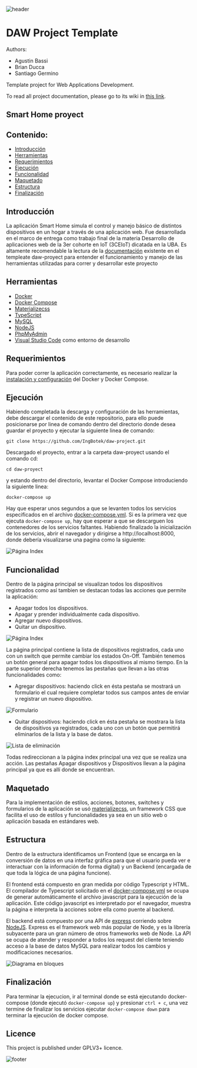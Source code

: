 ![header](doc/header.png)

# DAW Project Template

Authors:

* Agustin Bassi
* Brian Ducca
* Santiago Germino

Template project for Web Applications Development.

To read all project documentation, please go to its wiki in [this link](https://github.com/ce-iot/daw-project-template/wiki).

## Smart Home proyect

## Contenido:

* [Introducción](#Introducción)
* [Herramientas](#Herramientas)
* [Requerimientos](#Requerimientos)
* [Ejecución](#Ejecución)
* [Funcionalidad](#Funcionalidad)
* [Maquetado](#Maquetado)
* [Estructura](#Estructura)
* [Finalización](#Finalización)

## Introducción

La aplicación Smart Home simula el control y manejo básico de distintos dispositivos en un hogar a través de una aplicación web. Fue desarrollada en el marco de entrega como trabajo final de la materia Desarrollo de aplicaciones web de la 3er cohorte en IoT (3CEIoT) dicatada en la UBA. 
Es altamente recomendable la lectura de la [documentación](https://github.com/ce-iot/daw-project-template/wiki) existente en el templeate daw-proyect para entender el funcionamiento y manejo de las herramientas utilizadas para correr y desarrollar este proyecto 

## Herramientas

* [Docker](https://www.docker.com/why-docker)
* [Docker Compose](https://docs.docker.com/compose/)
* [Materializecss](https://materializecss.com/)
* [TypeScript](https://github.com/ce-iot/daw-project-template/wiki/Typescript)
* [MySQL](https://github.com/ce-iot/daw-project-template/wiki/MySQL)
* [NodeJS](https://github.com/ce-iot/daw-project-template/wiki/NodeJS)
* [PhpMyAdmin](https://github.com/ce-iot/daw-project-template/wiki/PhpMyAdmin)
* [Visual Studio Code](https://code.visualstudio.com/) como entorno de desarrollo

## Requerimientos

Para poder correr la aplicación correctamente, es necesario realizar la [instalación y configuración](https://github.com/IngBotek/daw-project/blob/master/doc/Instalaci%C3%B3nDocker.pdf) del Docker y Docker Compose.

## Ejecución

Habiendo completada la descarga y configuración de las herramientas, debe descargar el contenido de este repositorio, para ello puede posicionarse por linea de comando dentro del directorio donde desea guardar el proyecto y ejecutar la siguiente linea de comando:
```
git clone https://github.com/IngBotek/daw-project.git
```
Descargado el proyecto, entrar a la carpeta daw-proyect usando el comando cd:
```
cd daw-proyect
```
y estando dentro del directorio, levantar el Docker Compose introduciendo la siguiente linea:
```
docker-compose up
```
Hay que esperar unos segundos a que se levanten todos los servicios especificados en el archivo [docker-compose.yml](https://github.com/IngBotek/daw-project/blob/master/docker-compose.yml). Si es la primera vez que ejecuta `docker-compose up`, hay que esperar a que se descarguen los contenedores de los servicios faltantes. Habiendo finalizado la inicialización de los servicios, abrir el navegador y dirigirse a http://localhost:8000, donde debería visualizarse una pagina como la siguiente: 

![Página Index](doc/IndexCaptura.png)

## Funcionalidad

Dentro de la página principal se visualizan todos los dispositivos registrados como así tambien se destacan todas las acciones que permite la aplicación:
* Apagar todos los dispositivos.
* Apagar y prender individualmente cada dispositivo.
* Agregar nuevo dispositivos.
* Quitar un dispositivo.

![Página Index](doc/CapturaIndex.png)

La página principal contiene la lista de dispositivos registrados, cada uno con un switch que permite cambiar los estados On-Off. También tenemos un botón general para apagar todos los dispositivos al mismo tiempo. En la parte superior derecha tenemos las pestañas que llevan a las otras funcionalidades como: 

* Agregar dispositivos: haciendo click en ésta pestaña se mostrará un formulario el cual requiere completar todos sus campos antes de enviar y registrar un nuevo dispositivo. 

![Formulario](doc/FormularioCaptura.png)

* Quitar dispositivos: haciendo click en ésta pestaña se mostrara la lista de dispositivos ya registrados, cada uno con un botón que permitirá eliminarlos de la lista y la base de datos. 

![Lista de eliminación](doc/EliminarCaptura.png)

Todas redireccionan a la página index principal una vez que se realiza una acción. Las pestañas Apagar dispositivos y Dispositivos llevan a la página principal ya que es allí donde se encuentran. 

## Maquetado
Para la implementación de estilos, acciones, botones, switches y formularios de la aplicación se usó [materializecss](https://materializecss.com/), un framework CSS que facilita el uso de estilos y funcionalidades ya sea en un sitio web o aplicación basada en estándares web.

## Estructura

Dentro de la estructura identificamos un Frontend (que se encarga en la conversión de datos en una interfaz gráfica para que el usuario pueda ver e interactuar con la información de forma digital) y un Backend (encargada de que toda la lógica de una página funcione).

El frontend está compuesto en gran medida por código Typescript y HTML. El compilador de Typescript solicitado en el [docker-compose.yml](https://github.com/IngBotek/daw-project/blob/master/docker-compose.yml) se ocupa de generar automáticamente el archivo javascript para la ejecución de la aplicación. Este código javascript es interpretado por el navegador, muestra la página e interpreta la acciones sobre ella como puente al backend.

El backend está compuesto por una API de [express](https://developer.mozilla.org/es/docs/Learn/Server-side/Express_Nodejs/Introduction) corriendo sobre [NodeJS](https://developer.mozilla.org/es/docs/Learn/Server-side/Express_Nodejs/Introduction). Express es el framework web más popular de Node, y es la librería subyacente para un gran número de otros frameworks web de Node. La API se ocupa de atender y responder a todos los request del cliente teniendo acceso a la base de datos MySQL para realizar todos los cambios y modificaciones necesarios. 

![Diagrama en bloques](doc/DiagramaFrontBack.png)

## Finalización
Para terminar la ejecucion, ir al terminal donde se está ejecutando docker-compose (donde ejecutó `docker-compose up`) y presionar `ctrl + c`, una vez termine de finalizar los servicios ejecutar `docker-compose down` para terminar la ejecución de docker compose.

## Licence

This project is published under GPLV3+ licence.

![footer](doc/footer.png)

